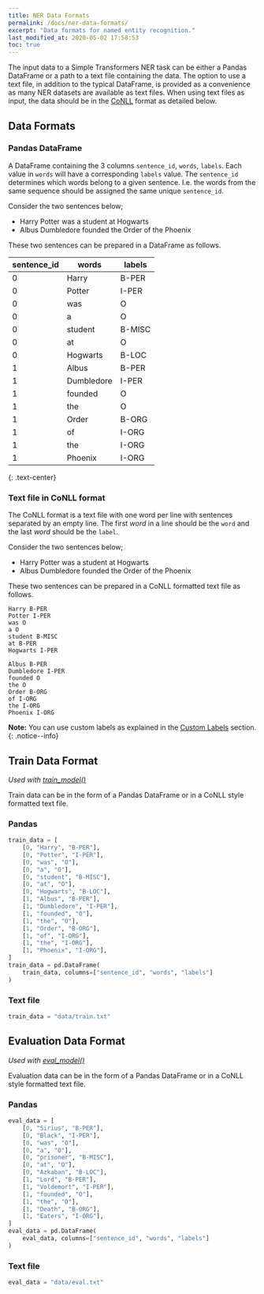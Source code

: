 ```yaml
---
title: NER Data Formats
permalink: /docs/ner-data-formats/
excerpt: "Data formats for named entity recognition."
last_modified_at: 2020-05-02 17:58:53
toc: true
---
```


The input data to a Simple Transformers NER task can be either a Pandas DataFrame or a path to a text file containing the data. The option to use a text file, in addition to the typical DataFrame, is provided as a convenience as many NER datasets are available as text files. When using text files as input, the data should be in the [CoNLL](https://www.clips.uantwerpen.be/conll2003/ner/) format as detailed below.


## Data Formats

### Pandas DataFrame

A DataFrame containing the 3 columns `sentence_id`, `words`, `labels`. Each value in `words` will have a corresponding `labels` value. The `sentence_id` determines which words belong to a given sentence. I.e. the words from the same sequence should be assigned the same unique `sentence_id`.

Consider the two sentences below;

- Harry Potter was a student at Hogwarts
- Albus Dumbledore founded the Order of the Phoenix

These two sentences can be prepared in a DataFrame as follows.

| sentence_id | words      | labels |
|-------------|------------|--------|
| 0           | Harry      | B-PER  |
| 0           | Potter     | I-PER  |
| 0           | was        | O      |
| 0           | a          | O      |
| 0           | student    | B-MISC |
| 0           | at         | O      |
| 0           | Hogwarts   | B-LOC  |
| 1           | Albus      | B-PER  |
| 1           | Dumbledore | I-PER  |
| 1           | founded    | O      |
| 1           | the        | O      |
| 1           | Order      | B-ORG  |
| 1           | of         | I-ORG  |
| 1           | the        | I-ORG  |
| 1           | Phoenix    | I-ORG  |
{: .text-center}

### Text file in CoNLL format

The CoNLL format is a text file with one word per line with sentences separated by an empty line. The first *word* in a line should be the `word` and the last *word* should be the `label`.

Consider the two sentences below;

- Harry Potter was a student at Hogwarts
- Albus Dumbledore founded the Order of the Phoenix

These two sentences can be prepared in a CoNLL formatted text file as follows.

```text
Harry B-PER
Potter I-PER
was O
a O
student B-MISC
at B-PER
Hogwarts I-PER

Albus B-PER
Dumbledore I-PER
founded O
the O
Order B-ORG
of I-ORG
the I-ORG
Phoenix I-ORG
```

**Note:** You can use custom labels as explained in the [Custom Labels](/docs/ner-specifics/#custom-labels) section.
{: .notice--info}

## Train Data Format

*Used with [train_model()](/docs/ner-model/#training-a-nermodel)*

Train data can be in the form of a Pandas DataFrame or in a CoNLL style formatted text file.

### Pandas

```python
train_data = [
    [0, "Harry", "B-PER"],
    [0, "Potter", "I-PER"],
    [0, "was", "O"],
    [0, "a", "O"],
    [0, "student", "B-MISC"],
    [0, "at", "O"],
    [0, "Hogwarts", "B-LOC"],
    [1, "Albus", "B-PER"],
    [1, "Dumbledore", "I-PER"],
    [1, "founded", "O"],
    [1, "the", "O"],
    [1, "Order", "B-ORG"],
    [1, "of", "I-ORG"],
    [1, "the", "I-ORG"],
    [1, "Phoenix", "I-ORG"],
]
train_data = pd.DataFrame(
    train_data, columns=["sentence_id", "words", "labels"]
)

```
### Text file

```python
train_data = "data/train.txt"
```

## Evaluation Data Format

*Used with [eval_model()](/docs/ner-model/#evaluating-a-nermodel)*

Evaluation data can be in the form of a Pandas DataFrame or in a CoNLL style formatted text file.

### Pandas

```python
eval_data = [
    [0, "Sirius", "B-PER"],
    [0, "Black", "I-PER"],
    [0, "was", "O"],
    [0, "a", "O"],
    [0, "prisoner", "B-MISC"],
    [0, "at", "O"],
    [0, "Azkaban", "B-LOC"],
    [1, "Lord", "B-PER"],
    [1, "Voldemort", "I-PER"],
    [1, "founded", "O"],
    [1, "the", "O"],
    [1, "Death", "B-ORG"],
    [1, "Eaters", "I-ORG"],
]
eval_data = pd.DataFrame(
    eval_data, columns=["sentence_id", "words", "labels"]
)

```

### Text file

```python
eval_data = "data/eval.txt"
```
